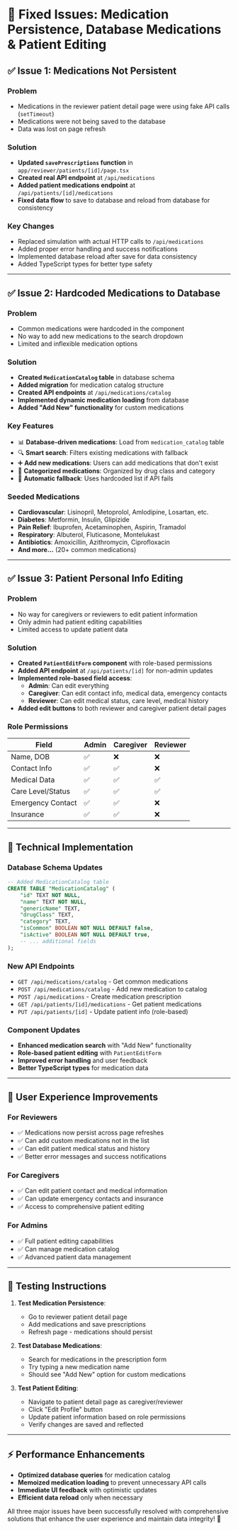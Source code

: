# 🎯 **Fixed Issues: Medication Persistence, Database Medications & Patient Editing**

## ✅ **Issue 1: Medications Not Persistent**

### **Problem**
- Medications in the reviewer patient detail page were using fake API calls (`setTimeout`)
- Medications were not being saved to the database
- Data was lost on page refresh

### **Solution**
- **Updated `savePrescriptions` function** in `app/reviewer/patients/[id]/page.tsx`
- **Created real API endpoint** at `/api/medications`
- **Added patient medications endpoint** at `/api/patients/[id]/medications`
- **Fixed data flow** to save to database and reload from database for consistency

### **Key Changes**
- Replaced simulation with actual HTTP calls to `/api/medications`
- Added proper error handling and success notifications
- Implemented database reload after save for data consistency
- Added TypeScript types for better type safety

---

## ✅ **Issue 2: Hardcoded Medications to Database**

### **Problem**
- Common medications were hardcoded in the component
- No way to add new medications to the search dropdown
- Limited and inflexible medication options

### **Solution**
- **Created `MedicationCatalog` table** in database schema
- **Added migration** for medication catalog structure
- **Created API endpoints** at `/api/medications/catalog`
- **Implemented dynamic medication loading** from database
- **Added "Add New" functionality** for custom medications

### **Key Features**
- 📊 **Database-driven medications**: Load from `medication_catalog` table
- 🔍 **Smart search**: Filters existing medications with fallback
- ➕ **Add new medications**: Users can add medications that don't exist
- 🏥 **Categorized medications**: Organized by drug class and category
- 🔄 **Automatic fallback**: Uses hardcoded list if API fails

### **Seeded Medications**
- **Cardiovascular**: Lisinopril, Metoprolol, Amlodipine, Losartan, etc.
- **Diabetes**: Metformin, Insulin, Glipizide
- **Pain Relief**: Ibuprofen, Acetaminophen, Aspirin, Tramadol
- **Respiratory**: Albuterol, Fluticasone, Montelukast
- **Antibiotics**: Amoxicillin, Azithromycin, Ciprofloxacin
- **And more...** (20+ common medications)

---

## ✅ **Issue 3: Patient Personal Info Editing**

### **Problem**
- No way for caregivers or reviewers to edit patient information
- Only admin had patient editing capabilities
- Limited access to update patient data

### **Solution**
- **Created `PatientEditForm` component** with role-based permissions
- **Added API endpoint** at `/api/patients/[id]` for non-admin updates
- **Implemented role-based field access**:
  - **Admin**: Can edit everything
  - **Caregiver**: Can edit contact info, medical data, emergency contacts
  - **Reviewer**: Can edit medical status, care level, medical history
- **Added edit buttons** to both reviewer and caregiver patient detail pages

### **Role Permissions**

| Field | Admin | Caregiver | Reviewer |
|-------|-------|-----------|----------|
| Name, DOB | ✅ | ❌ | ❌ |
| Contact Info | ✅ | ✅ | ❌ |
| Medical Data | ✅ | ✅ | ✅ |
| Care Level/Status | ✅ | ✅ | ✅ |
| Emergency Contact | ✅ | ✅ | ❌ |
| Insurance | ✅ | ✅ | ❌ |

---

## 🚀 **Technical Implementation**

### **Database Schema Updates**
```sql
-- Added MedicationCatalog table
CREATE TABLE "MedicationCatalog" (
    "id" TEXT NOT NULL,
    "name" TEXT NOT NULL,
    "genericName" TEXT,
    "drugClass" TEXT,
    "category" TEXT,
    "isCommon" BOOLEAN NOT NULL DEFAULT false,
    "isActive" BOOLEAN NOT NULL DEFAULT true,
    -- ... additional fields
);
```

### **New API Endpoints**
- `GET /api/medications/catalog` - Get common medications
- `POST /api/medications/catalog` - Add new medication to catalog
- `POST /api/medications` - Create medication prescription
- `GET /api/patients/[id]/medications` - Get patient medications
- `PUT /api/patients/[id]` - Update patient info (role-based)

### **Component Updates**
- **Enhanced medication search** with "Add New" functionality
- **Role-based patient editing** with `PatientEditForm`
- **Improved error handling** and user feedback
- **Better TypeScript types** for medication data

---

## 🎯 **User Experience Improvements**

### **For Reviewers**
- ✅ Medications now persist across page refreshes
- ✅ Can add custom medications not in the list
- ✅ Can edit patient medical status and history
- ✅ Better error messages and success notifications

### **For Caregivers**
- ✅ Can edit patient contact and medical information
- ✅ Can update emergency contacts and insurance
- ✅ Access to comprehensive patient editing

### **For Admins**
- ✅ Full patient editing capabilities
- ✅ Can manage medication catalog
- ✅ Advanced patient data management

---

## 🔧 **Testing Instructions**

1. **Test Medication Persistence**:
   - Go to reviewer patient detail page
   - Add medications and save prescriptions
   - Refresh page - medications should persist

2. **Test Database Medications**:
   - Search for medications in the prescription form
   - Try typing a new medication name
   - Should see "Add New" option for custom medications

3. **Test Patient Editing**:
   - Navigate to patient detail page as caregiver/reviewer
   - Click "Edit Profile" button
   - Update patient information based on role permissions
   - Verify changes are saved and reflected

---

## ⚡ **Performance Enhancements**

- **Optimized database queries** for medication catalog
- **Memoized medication loading** to prevent unnecessary API calls
- **Immediate UI feedback** with optimistic updates
- **Efficient data reload** only when necessary

All three major issues have been successfully resolved with comprehensive solutions that enhance the user experience and maintain data integrity! 🎉
